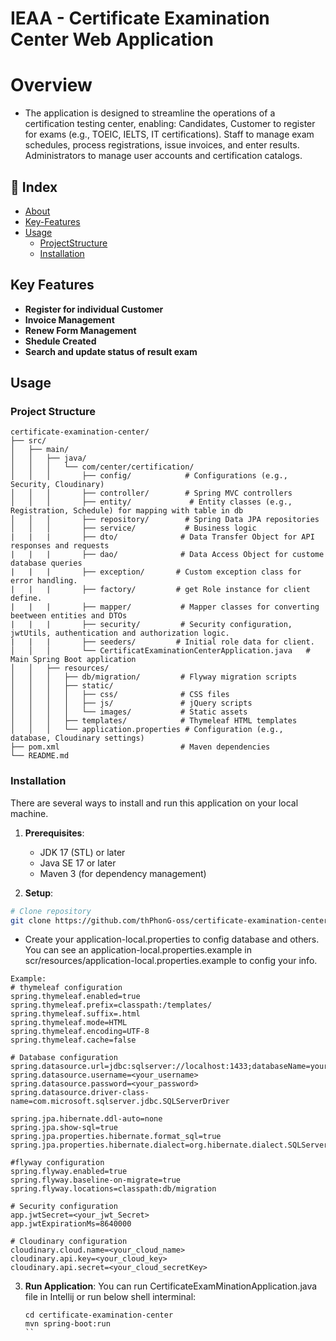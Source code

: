 # IEAA - Certificate Examination Center Web Application
# Overview
- The application is designed to streamline the operations of a certification testing center, enabling:
Candidates, Customer to register for exams (e.g., TOEIC, IELTS, IT certifications).
Staff to manage exam schedules, process registrations, issue invoices, and enter results.
Administrators to manage user accounts and certification catalogs.

## :ledger: Index
- [About](#about)
- [Key-Features](#key-features)
- [Usage](#zap-usage)
  - [ProjectStructure](#project_structure)
  - [Installation](#electric_plug-installation)

## Key Features
- **Register for individual Customer**
- **Invoice Management**
- **Renew Form Management**
- **Shedule Created**
- **Search and update status of result exam**

## Usage
### Project Structure
```
certificate-examination-center/
├── src/
│   ├── main/
│   │   ├── java/
│   │   │   └── com/center/certification/
│   │   │       ├── config/            # Configurations (e.g., Security, Cloudinary)
│   │   │       ├── controller/        # Spring MVC controllers
│   │   │       ├── entity/             # Entity classes (e.g., Registration, Schedule) for mapping with table in db
│   │   │       ├── repository/        # Spring Data JPA repositories
│   │   │       ├── service/           # Business logic
|   |   |       ├── dto/              # Data Transfer Object for API responses and requests
|   |   |       ├── dao/              # Data Access Object for custome database queries
|   |   |       ├── exception/       # Custom exception class for error handling.
|   |   |       ├── factory/         # get Role instance for client define.
|   |   |       ├── mapper/           # Mapper classes for converting beetween entities and DTOs
|   |   |       ├── security/         # Security configuration, jwtUtils, authentication and authorization logic.
|   |   |       ├── seeders/         # Initial role data for client.
│   │   │       └── CertificatExaminationCenterApplication.java   # Main Spring Boot application
│   │   ├── resources/
│   │   │   ├── db/migration/         # Flyway migration scripts
│   │   │   ├── static/
│   │   │   │   ├── css/              # CSS files
│   │   │   │   ├── js/               # jQuery scripts
│   │   │   │   └── images/           # Static assets
│   │   │   ├── templates/            # Thymeleaf HTML templates
│   │   │   └── application.properties # Configuration (e.g., database, Cloudinary settings)
├── pom.xml                           # Maven dependencies
└── README.md
```
### Installation
There are several ways to install and run this application on your local machine.
1. **Prerequisites**:
   - JDK 17 (STL) or later
   - Java SE 17 or later
   - Maven 3 (for dependency management)

2. **Setup**:
```bash
# Clone repository
git clone https://github.com/thPhonG-oss/certificate-examination-center
```
- Create your application-local.properties to config database and others. You can see an application-local.properties.example in scr/resources/application-local.properties.example to config your info.
```shell
Example:
# thymeleaf configuration
spring.thymeleaf.enabled=true
spring.thymeleaf.prefix=classpath:/templates/
spring.thymeleaf.suffix=.html
spring.thymeleaf.mode=HTML
spring.thymeleaf.encoding=UTF-8
spring.thymeleaf.cache=false

# Database configuration
spring.datasource.url=jdbc:sqlserver://localhost:1433;databaseName=your_DB_name;encrypt=true;trustServerCertificate=true
spring.datasource.username=<your_username>
spring.datasource.password=<your_password>
spring.datasource.driver-class-name=com.microsoft.sqlserver.jdbc.SQLServerDriver

spring.jpa.hibernate.ddl-auto=none
spring.jpa.show-sql=true
spring.jpa.properties.hibernate.format_sql=true
spring.jpa.properties.hibernate.dialect=org.hibernate.dialect.SQLServerDialect

#flyway configuration
spring.flyway.enabled=true
spring.flyway.baseline-on-migrate=true
spring.flyway.locations=classpath:db/migration

# Security configuration
app.jwtSecret=<your_jwt_Secret>
app.jwtExpirationMs=8640000

# Cloudinary configuration
cloudinary.cloud.name=<your_cloud_name>
cloudinary.api.key=<your_cloud_key>
cloudinary.api.secret=<your_cloud_secretKey>

```
3. **Run Application**:
   You can run CertificateExamMinationApplication.java file in Intellij or run below shell interminal:
   ```shell
   cd certificate-examination-center
   mvn spring-boot:run
   ``
